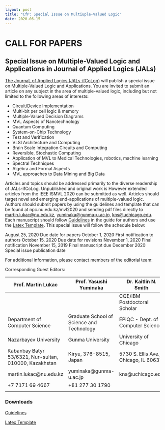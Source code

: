 ```yaml
---
layout: post
title: "CfP: Special Issue on Multiuple-Valued Logic"
date: 2020-06-15
---
```

<h1>CALL FOR PAPERS</h1>

<h2>Special Issue on Multiple-Valued Logic and Applications in Journal of Applied Logics  (JALs)</h2>



[The JournaL of Applied Logics (JALs-ifCoLog)](https://www.collegepublications.co.uk/ifcolog/) will publish a special issue on Multiple-Valued Logic and Applications. You are invited to submit an article on any subject in the area of multiple-valued logic, including but not limited to the following areas of interests:

- Circuit/Device Implementation    
- Multi-bit per cell logic & memory
- Multiple-Valued Decision Diagrams
- MVL Aspects of Nanotechnology
- Quantum Computing
- System-on-Chip Technology
- Test and Verification
- VLSI Architecture and Computing
- Brain Scale Integration Circuits and Computing
- Reversible, Stochastic Computing
- Application of MVL to Medical Technologies, robotics, machine learning
- Spectral Techniques
- Algebra and Formal Aspects
- MVL approaches to Data Mining and Big Data

Articles and topics should be addressed primarily to the diverse readership of JALs-ifCoLog. Unpublished and original work is However extended articles from the IEEE ISMVL 2020 can be submitted as well. Articles should target novel and emerging end-applications of multiple-valued logic. Authors should submit papers by using the guidelines and template that can be found at npc.nu.edu.kz/mvl2020 and sending pdf files directly to martin.lukac@nu.edu.kz, yuminaka@gunma-u.ac.jp, kns@uchicago.edu. Each manuscript should follow [Guidelines](/docs/GuideForAuthors.pdf) in the guide for authors and use the [Latex Template](/docs/myifcolog.cls). This special issue will follow the schedule below:


August 25, 2020
Due date for papers 
October 1, 2020
First notification to authors
October 15, 2020
Due date for revisions
November 1, 2020
Final notification
November 15, 2019
Final manuscript due
December 2020    
Special issue publication date 


For additional information, please contact members of the editorial team:

Corresponding Guest Editors:

<table>
<colgroup>
<col width="33%" />
<col width="33%" />
<col width="33%" />
</colgroup>
<thead>
<tr class="header">
<th>Prof. Martin Lukac</th>
<th>Prof. Yasushi Yuminaka</th>
<th>Dr. Kaitlin N. Smith</th>
</tr>
</thead>
<tbody>
<tr>
<td markdown="span"></td>
<td markdown="span"></td>
<td markdown="span">CQE/IBM Postdoctoral Scholar</td>
</tr>
<tr>
<td markdown="span">Department of Computer Science</td>
<td markdown="span">Graduate School of Science and Technology</td>
<td markdown="span">EPiQC - Dept. of Computer Science</td>
</tr>
<tr>
<td markdown="span">Nazarbayev University</td>
<td markdown="span">Gunma University</td>
<td markdown="span">University of Chicago</td>
</tr>
<tr>
<td markdown="span">Kabanbay Batyr 53/6321, Nur-sultan, 010000, Kazakhstan</td>
<td markdown="span">Kiryu, 376-8515, Japan</td>
<td markdown="span">5730 S. Ellis Ave., Chicago, IL 60637</td>
</tr>
<tr>
<td markdown="span">martin.lukac@nu.edu.kz</td>
<td markdown="span">yuminaka@gunma-u.ac.jp</td>
<td markdown="span">kns@uchicago.edu</td>
</tr>
<tr>
<td markdown="span">+7 7171 69 4667</td>
<td markdown="span">+81 277 30 1790</td>
<td markdown="span"></td>
</tr>
<tr>
<td markdown="span"></td>
<td markdown="span"></td>
<td markdown="span"></td>
</tr>
</tbody>
</table>

<h3> Downloads</h3>

[Guidelines](/docs/GuideForAuthors.pdf)

[Latex Template](/docs/myifcolog.cls)
